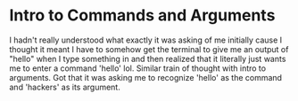 # Intro to Commands and Arguments

I hadn't really understood what exactly it was asking of me initially cause I thought it meant I have to somehow get the terminal to give me an output of "hello" when I type something in and then realized that it literally just wants me to enter a command 'hello' lol.
Similar train of thought with intro to arguments. Got that it was asking me to recognize 'hello' as the command and 'hackers' as its argument. 
